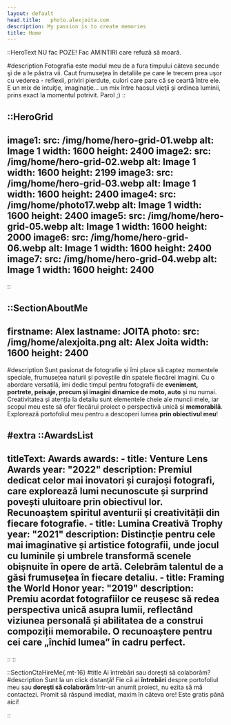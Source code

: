 ```yaml
---
layout: default
head.title:   photo.alexjoita.com 
description: My passion is to create memories
title: Home
---
```


::HeroText
NU fac POZE! Fac AMINTIRI care refuză să moară.

#description
Fotografia este modul meu de a fura timpului câteva secunde şi de a le păstra vii. Caut frumuseţea în detaliile pe care le trecem prea uşor cu vederea - reflexii, priviri pierdute, culori care pare că se ceartă între ele. E un mix de intuiţie, imaginaţie... un mix între haosul vieţii şi ordinea luminii, prins exact la momentul potrivit. Parol ;)
::

::HeroGrid
---
image1:
  src: /img/home/hero-grid-01.webp
  alt: Image 1
  width: 1600
  height: 2400
image2:
  src: /img/home/hero-grid-02.webp
  alt: Image 1
  width: 1600
  height: 2199
image3:
  src: /img/home/hero-grid-03.webp
  alt: Image 1
  width: 1600
  height: 2400
image4:
  src: /img/home/photo17.webp
  alt: Image 1
  width: 1600
  height: 2400
image5:
  src: /img/home/hero-grid-05.webp
  alt: Image 1
  width: 1600
  height: 2000
image6:
  src: /img/home/hero-grid-06.webp
  alt: Image 1
  width: 1600
  height: 2400
image7:
  src: /img/home/hero-grid-04.webp
  alt: Image 1
  width: 1600
  height: 2400
---
::

::SectionAboutMe
---
firstname: Alex 
lastname: JOITA
photo:
  src: /img/home/alexjoita.png
  alt: Alex Joita
  width: 1600
  height: 2400
---
#description
Sunt pasionat de fotografie și îmi place să captez momentele speciale, frumusețea naturii și poveștile din spatele fiecărei imagini. Cu o abordare versatilă, îmi dedic timpul pentru fotografii de __eveniment, portrete, peisaje, precum și imagini dinamice de moto, auto__ și nu numai. Creativitatea și atenția la detaliu sunt elementele cheie ale muncii mele, iar scopul meu este să ofer fiecărui proiect o perspectivă unică și __memorabilă__. Explorează portofoliul meu pentru a descoperi lumea __prin obiectivul meu__!

#extra
  ::AwardsList
  ---
  titleText: Awards
  awards:
    - title: Venture Lens Awards
      year: "2022"
      description: Premiul dedicat celor mai inovatori și curajoși fotografi, care explorează lumi necunoscute și surprind povești uluitoare prin obiectivul lor. Recunoaștem spiritul aventurii și creativității din fiecare fotografie.
    - title: Lumina Creativă Trophy
      year: "2021"
      description: Distincție pentru cele mai imaginative și artistice fotografii, unde jocul cu luminile și umbrele transformă scenele obișnuite în opere de artă. Celebrăm talentul de a găsi frumusețea în fiecare detaliu.
    - title: Framing the World Honor
      year: "2019"
      description: Premiu acordat fotografiilor ce reușesc să redea perspectiva unică asupra lumii, reflectând viziunea personală și abilitatea de a construi compoziții memorabile. O recunoaștere pentru cei care „închid lumea” în cadru perfect.
  ---
  ::
::


::SectionCtaHireMe{.mt-16}
#title
Ai întrebări sau doreşti să colaborăm?
#description
Sunt la un click distanţă! Fie că ai __întrebări__ despre portofoliul meu sau __doreşti să colaborăm__ într-un anumit proiect, nu ezita să mă contactezi. Promit să răspund imediat, maxim în câteva ore! Este gratis până aici! 


::